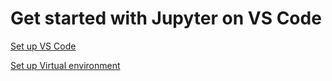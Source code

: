 # Get started with Jupyter on VS Code

[Set up VS Code](https://code.visualstudio.com/docs/datascience/jupyter-notebooks#_data-science-profile-template)

[Set up Virtual environment](https://www.freecodecamp.org/news/how-to-setup-virtual-environments-in-python/)


